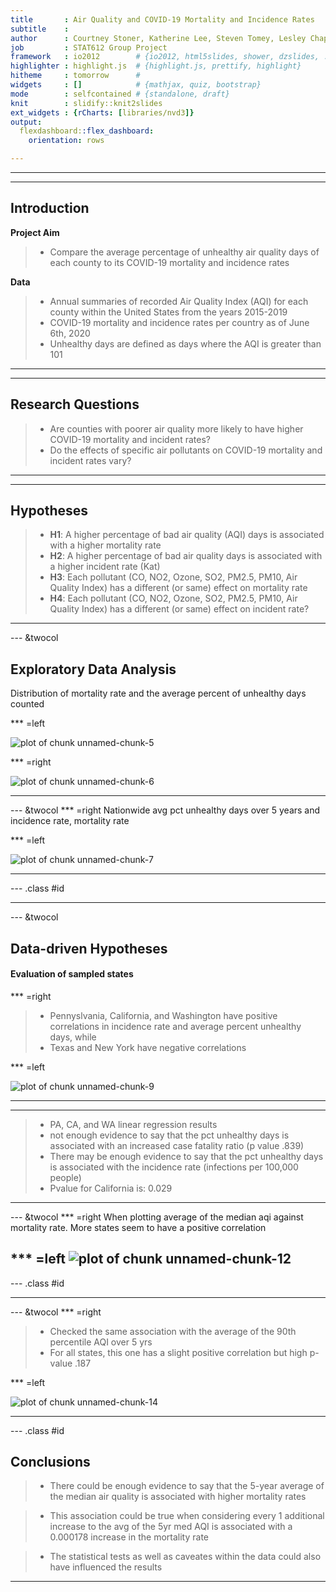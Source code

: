```yaml
---
title       : Air Quality and COVID-19 Mortality and Incidence Rates 
subtitle    : 
author      : Courtney Stoner, Katherine Lee, Steven Tomey, Lesley Chapman
job         : STAT612 Group Project
framework   : io2012        # {io2012, html5slides, shower, dzslides, ...}
highlighter : highlight.js  # {highlight.js, prettify, highlight}
hitheme     : tomorrow      # 
widgets     : []            # {mathjax, quiz, bootstrap}
mode        : selfcontained # {standalone, draft}
knit        : slidify::knit2slides
ext_widgets : {rCharts: [libraries/nvd3]}
output:
  flexdashboard::flex_dashboard:
    orientation: rows

---
```










---

---
## Introduction

**Project Aim**
> - Compare the average percentage of unhealthy air quality days of each county to its COVID-19 mortality and incidence rates

**Data**
> - Annual summaries of recorded Air Quality Index (AQI) for each county within the United States from the years 2015-2019 
> - COVID-19 mortality and incidence rates per country as of June 6th, 2020
> - Unhealthy days are defined as days where the AQI is greater than 101

---


---
## Research Questions

> - Are counties with poorer air quality more likely to have higher COVID-19 mortality and incident rates? 
>- Do the effects of specific air pollutants on COVID-19 mortality and incident rates vary?

---


---
## Hypotheses

> - **H1**: A higher percentage of bad air quality (AQI) days is associated with a higher mortality rate 
> - **H2**: A higher percentage of bad air quality days is associated with a higher incident rate (Kat)
> - **H3**: Each pollutant (CO, NO2, Ozone, SO2, PM2.5, PM10, Air Quality Index) has a different (or same) effect on mortality rate
> - **H4**: Each pollutant (CO, NO2, Ozone, SO2, PM2.5, PM10, Air Quality Index) has a different (or same) effect on incident rate? 

---


--- &twocol

## Exploratory Data Analysis

Distribution of mortality rate and the average percent of unhealthy days counted

*** =left

![plot of chunk unnamed-chunk-5](assets/fig/unnamed-chunk-5-1.png)

*** =right

![plot of chunk unnamed-chunk-6](assets/fig/unnamed-chunk-6-1.png)

---


--- &twocol
*** =right
Nationwide avg pct unhealthy days over 5 years and incidence rate, mortality rate

*** =left

![plot of chunk unnamed-chunk-7](assets/fig/unnamed-chunk-7-1.png)

---

--- .class #id

---

--- &twocol

## Data-driven Hypotheses

#### Evaluation of sampled states

*** =right

> - Pennyslvania, California, and Washington have positive correlations in incidence rate and average percent unhealthy days, while
> - Texas and New York have negative correlations

*** =left

![plot of chunk unnamed-chunk-9](assets/fig/unnamed-chunk-9-1.png)




---




--- 


> - PA, CA, and WA linear regression results
> - not enough evidence to say that the pct unhealthy days is associated with an increased case fatality ratio (p value .839)
> - There may be enough evidence to say that the pct unhealthy days is associated with the incidence rate (infections per 100,000 people)
> - Pvalue for California is: 0.029



---

--- &twocol
*** =right
When plotting average of the median aqi against mortality rate. More states seem to have a positive correlation

*** =left
![plot of chunk unnamed-chunk-12](assets/fig/unnamed-chunk-12-1.png)
---

--- .class #id 

---

--- &twocol
*** =right
> - Checked the same association with the average of the 90th percentile AQI over 5 yrs
> - For all states, this one has a slight positive correlation but high p-value .187 

*** =left

![plot of chunk unnamed-chunk-14](assets/fig/unnamed-chunk-14-1.png)


---


--- .class #id 

## Conclusions

> - There could be enough evidence to say that the 5-year average of the median air quality is associated with higher mortality rates 

> - This association could be true when considering every 1 additional increase to the avg of the 5yr med AQI is associated with a 0.000178 increase in the mortality rate

> - The statistical tests as well as caveates within the data could also have influenced the results

---

